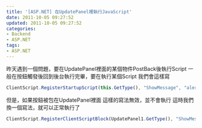```yaml
---
title: '[ASP.NET] 在UpdatePanel裡執行JavaScript'
date: 2011-10-05 09:27:52
updated: 2011-10-05 09:27:52
categories:
- Backend
- ASP.NET
tags:
- ASP.NET
---
```

昨天遇到一個問題，要在UpdatePanel裡面的某個物件PostBack後執行Script
一般在按鈕觸發後回到後台執行完畢，要在執行某個Script
我們會這樣寫

<!--more-->

``` js
ClientScript.RegisterStartupScript(this.GetType(), "ShowMessage", "alert('hello!')");
```

但是，如果按鈕被包在UpdatePanel裡面
這樣的寫法無效，並不會執行
這時我們換一個寫法，就可以正常執行了

``` js
ClientScript.RegisterClientScriptBlock(UpdatePanel1.GetType(), "ShowMessage", "alert('hello!')", true);
```